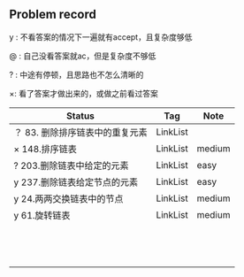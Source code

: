 ## Problem record

y : 不看答案的情况下一遍就有accept，且复杂度够低

@ : 自己没看答案就ac，但是复杂度不够低

? : 中途有停顿，且思路也不怎么清晰的

×: 看了答案才做出来的，或做之前看过答案

| Status                          | Tag      | Note   |
| ------------------------------- | -------- | ------ |
| ？ 83. 删除排序链表中的重复元素 | LinkList |        |
| ×  148.排序链表                 | LinkList | medium |
| ?  203.删除链表中给定的元素     | LinkList | easy   |
| y 237.删除链表给定节点的元素    | LinkList | easy   |
| y 24.两两交换链表中的节点       | LinkList | medium |
| y 61.旋转链表                   | LinkList | medium |
|                                 |          |        |
|                                 |          |        |
|                                 |          |        |
|                                 |          |        |
|                                 |          |        |
|                                 |          |        |
|                                 |          |        |
|                                 |          |        |
|                                 |          |        |
|                                 |          |        |
|                                 |          |        |
|                                 |          |        |
|                                 |          |        |


